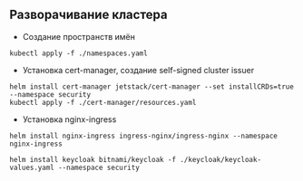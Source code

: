 ## Разворачивание кластера

- Создание пространств имён
```shell
kubectl apply -f ./namespaces.yaml
```

- Установка cert-manager, создание self-signed cluster issuer
```shell
helm install cert-manager jetstack/cert-manager --set installCRDs=true --namespace security
kubectl apply -f ./cert-manager/resources.yaml
```

- Установка nginx-ingress
```shell
helm install nginx-ingress ingress-nginx/ingress-nginx --namespace nginx-ingress
```

```shell
helm install keycloak bitnami/keycloak -f ./keycloak/keycloak-values.yaml --namespace security
```